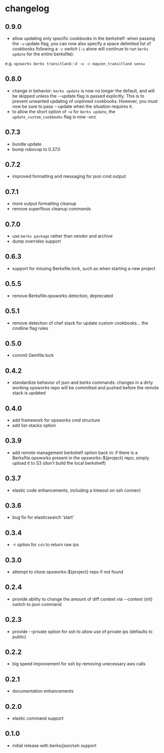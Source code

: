 changelog
=========

0.9.0
-----
* allow updating only specific cookbooks in the berkshelf: when passing the `-u` update flag, you can now also specify a space delimited list of cookbooks following a `-c` switch (`-u` alone will continue to run `berks update` for the entire berksfile):

e.g. `opzworks berks transitland::d -u -c mapzen_transitland sensu`

0.8.0
-----
* change in behavior: `berks update` is now no longer the default, and will be skipped unless the --update flag is passed explicitly. This is to prevent unwanted updating of unpinned cookbooks. However, you must now be sure to pass --update when the situation requires it.
* to allow the short option of -u for `berks update`, the `update_custom_cookbooks` flag is now -ucc

0.7.3
-----
* bundle update
* bump rubocop to 0.37.0

0.7.2
-----
* improved formatting and messaging for json cmd output

0.7.1
-----
* more output formatting cleanup
* remove superflous cleanup commands

0.7.0
-----
* use `berks package` rather than vendor and archive
* dump overrides support

0.6.3
-----
* support for missing Berksfile.lock, such as when starting a new project

0.5.5
-----
* remove Berksfile.opsworks detection, deprecated

0.5.1
-----
* remove detection of chef stack for update custom cookbooks... the cmdline flag rules

0.5.0
-----
* commit Gemfile.lock

0.4.2
-----
* standardize behavior of json and berks commands: changes in a dirty working opsworks repo will
  be committed and pushed before the remote stack is updated

0.4.0
-----
* add framework for opsworks cmd structure
* add list-stacks option

0.3.9
-----
* add remote management berkshelf option back in: if there is a Berksfile.opsworks present in the
  opsworks-${project} repo, simply upload it to S3 (don't build the local berkshelf)

0.3.7
-----
* elastic code enhancements, including a timeout on ssh connect

0.3.6
-----
* bug fix for elasticsearch 'start'

0.3.4
-----
* -r option for `ssh` to return raw ips

0.3.0
-----
* attempt to clone opsworks-${project} repo if not found

0.2.4
-----
* provide ability to change the amount of diff context via --context {int} switch to json command

0.2.3
-----
* provide --private option for ssh to allow use of private ips (defaults to public)

0.2.2
-----
* big speed improvement for ssh by removing unecessary aws calls

0.2.1
-----
* documentation enhancements

0.2.0
-----
* elastic command support

0.1.0
-----
* initial release with berks/json/ssh support
